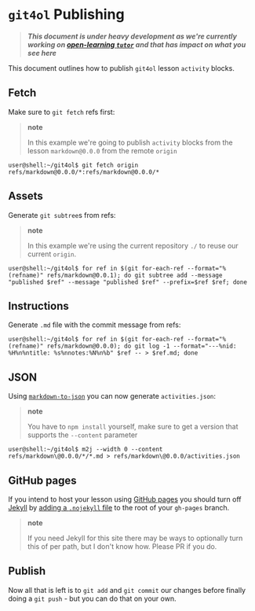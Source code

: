 # `git4ol` Publishing

> ***This document is under heavy development as we're currently working on [open-learning `tutor`](//github.com/open-learning/tutor) and that has impact on what you see here***

This document outlines how to publish `git4ol` lesson `activity` blocks.

## Fetch

Make sure to `git fetch` refs first:

> **note**
>
> In this example we're going to publish `activity` blocks from the lesson `markdown@0.0.0` from the remote `origin`

```shell
user@shell:~/git4ol$ git fetch origin refs/markdown@0.0.0/*:refs/markdown@0.0.0/*
```
## Assets

Generate `git subtree`s from refs:

> **note**
>
> In this example we're using the current repository `./` to reuse our current `origin`.

```shell
user@shell:~/git4ol$ for ref in $(git for-each-ref --format="%(refname)" refs/markdown@0.0.1); do git subtree add --message "published $ref" --message "published $ref" --prefix=$ref $ref; done
```

## Instructions

Generate `.md` file with the commit message from refs:

```shell
user@shell:~/git4ol$ for ref in $(git for-each-ref --format="%(refname)" refs/markdown@0.0.0); do git log -1 --format="---%nid: %H%n%ntitle: %s%nnotes:%N%n%b" $ref -- > $ref.md; done
```
## JSON

Using [`markdown-to-json`](//github.com/scottstanfield/markdown-to-json) you can now generate `activities.json`:

> **note**
>
> You have to `npm install` yourself, make sure to get a version that supports the `--content` parameter

```shell
user@shell:~/git4ol$ m2j --width 0 --content refs/markdown\@0.0.0/*/*.md > refs/markdown\@0.0.0/activities.json
```

## GitHub pages

If you intend to host your lesson using [GitHub pages](https://pages.github.com/) you should turn off [Jekyll](http://jekyllrb.com/) by [adding a `.nojekyll` file](https://help.github.com/articles/using-jekyll-with-pages/#turning-jekyll-off) to the root of your `gh-pages` branch.

> **note**
>
> If you need Jekyll for this site there may be ways to optionally turn this of per path, but I don't know how. Please PR if you do.

## Publish

Now all that is left is to `git add` and `git commit` our changes before finally doing a `git push` - but you can do that on your own. 
